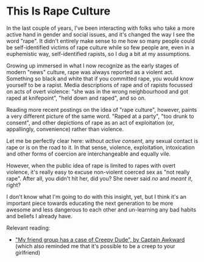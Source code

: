 # This Is Rape Culture

In the last couple of years, I've been interacting with folks who take a more
active hand in gender and social issues, and it's changed the way I see the
word "rape". It didn't entirely make sense to me how so many people could be
self-identified victims of rape culture while so few people are, even in a
euphemistic way, self-identified rapists, so I dug a bit at my assumptions.

Growing up immersed in what I now recognize as the early stages of modern
"news" culture, rape was always reported as a violent act. Something so black
and white that if you committed rape, you would know yourself to be a rapist.
Media descriptions of rape and of rapists focussed on acts of overt violence:
"she was in the wrong neighbourhood and got raped at knifepoint", "held down
and raped", and so on.

Reading more recent postings on the idea of "rape culture", however, paints a
very different picture of the same word. "Raped at a party", "too drunk to
consent", and other depictions of rape as an act of exploitation (or,
appallingly, convenience) rather than violence.

Let me be perfectly clear here: without _active consent_, any sexual contact
is rape or is on the road to it. In that sense, violence, exploitation,
intoxication and other forms of coercion are interchangeable and equally vile.

However, when the public idea of rape is limited to rapes with overt violence,
it's really easy to excuse non-violent coerced sex as "not really rape". After
all, you didn't hit her, did you? She never said _no_ and _meant it_, right?

I don't know what I'm going to do with this insight, yet, but I think it's an
important piece towards educating the next generation to be more awesome and
less dangerous to each other and un-learning any bad habits and beliefs I
already have.

Relevant reading:

* ["My friend group has a case of Creepy Dude", by Captain
  Awkward](http://captainawkward.com/2012/08/07/322-323-my-friend-group-has-a-case-of-the-creepy-dude-how-do-we-clear-that-up/)
  (which also reminded me that it's possible to be a creep to your girlfriend)